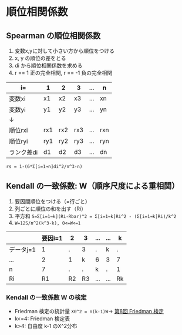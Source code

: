 # 順位相関係数
## Spearman の順位相関係数
1. 変数x,yに対して小さい方から順位をつける
1. x, y の順位の差をとる
1. di から順位相関係数を求める 
1. r == 1 正の完全相関, r == -1 負の完全相関

|i=|1|2|3|...|n|
|---|---|---|---|---|---|
|変数xi|x1|x2|x3|...|xn|
|変数yi|y1|y2|y3|...|yn|
|↓||||||
|順位rxi|rx1|rx2|rx3|...|rxn|
|順位ryi|ry1|ry2|ry3|...|ryn|
|ランク差di|d1|d2|d3|...|dn| 

`rs = 1-(6*Σ[i=1→n]di^2/n^3-n)`

## Kendall の一致係数: W（順序尺度による重相関）

1. 要因間順位をつける（=行ごと）
1. 列ごとに順位の和を出す（Ri）
1. 平方和 `S=Σ[i=1→k](Ri-Rbar)^2 = Σ[i=1→k]Ri^2 - (Σ[i=1→k]Ri)/k^2`
1. `W=12S/n^2(k^3-k), 0<=W<=1`

||要因i=1|2|3|...|...|k|
|---|---|---|---|---|---|---|
|データj=1|1|.|3|.|k|.|
|...|2|1|k|6|3|7|
|n|7|.|.|k|.|1|
|Ri|R1|R2|R3|...|...|Rk|

### Kendall の一致係数 W の検定
- Friedman 検定の統計量 `Χ0^2 = n(k-1)W`→ [第8回 Friedman 検定](./08.md)
- k<=4: Friedman 検定表
- k>4: 自由度 k-1 のΧ^2分布
